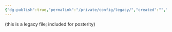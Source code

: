 ```yaml
---
{"dg-publish":true,"permalink":"/private/config/legacy/","created":"","updated":""}
---
```


(this is a legacy file; included for posterity)
